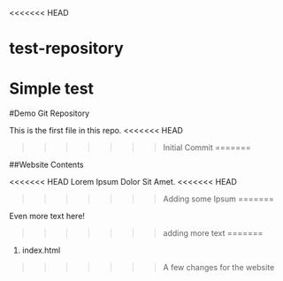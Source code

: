 <<<<<<< HEAD
# test-repository
Simple test
=======
#Demo Git Repository

This is the first file in this repo.
<<<<<<< HEAD
>>>>>>> Initial Commit
=======

##Website Contents

<<<<<<< HEAD
Lorem Ipsum Dolor Sit Amet.
<<<<<<< HEAD
>>>>>>> Adding some Ipsum
=======

Even more text here!
>>>>>>> adding more text
=======
1. index.html

>>>>>>> A few changes for the website
